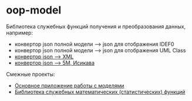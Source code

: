 # oop-model
Библиотека служебных функций получения и преобразования данных, например:
* конвертор json полной модели --> json для отображения IDEF0
* конвертор json полной модели --> json для отображения UML Class
* [конвертор json --> XML](https://github.com/stankin/oop-model/wiki/Json-to-XML)
* [конвертор json --> 5M, Исикава](https://github.com/stankin/oop-2018/wiki/Задача-№10-(5M,-Исикава))

Смежные проекты:
* [Основное приложение работы с моделями](https://github.com/stankin/oop-app)
* [Библиотека служебных математических (статистических) функций](https://github.com/stankin/oop-stat)

